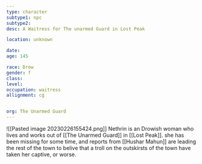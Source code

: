 ```yaml
---
type: character
subtype1: npc
subtype2:
desc: A Waitress for The unarmed Guard in Lost Peak

location: unknown

date:
age: 145

race: Drow
gender: f
class:
level:
occupation: waitress
allignment: cg


org: The Unarmed Guard
---
```

![[Pasted image 20230226155424.png]]
Nethrin is an Drowish woman who lives and works out of [[The Unarmed Guard]] in [[Lost Peak]]. she has been missing for some time, and reports from [[Hushar Mahun]] are leading the rest of the town to belive that a troll on the outskirsts of the town have taken her captive, or worse.